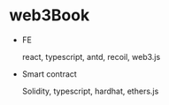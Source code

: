 # web3Book

- FE

  react, typescript, antd, recoil, web3.js

- Smart contract

  Solidity, typescript, hardhat, ethers.js
